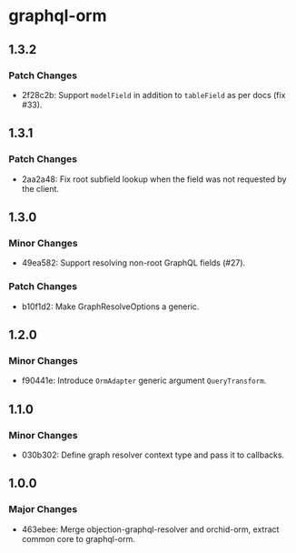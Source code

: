 # graphql-orm

## 1.3.2

### Patch Changes

- 2f28c2b: Support `modelField` in addition to `tableField` as per docs (fix #33).

## 1.3.1

### Patch Changes

- 2aa2a48: Fix root subfield lookup when the field was not requested by the client.

## 1.3.0

### Minor Changes

- 49ea582: Support resolving non-root GraphQL fields (#27).

### Patch Changes

- b10f1d2: Make GraphResolveOptions a <Context> generic.

## 1.2.0

### Minor Changes

- f90441e: Introduce `OrmAdapter` generic argument `QueryTransform`.

## 1.1.0

### Minor Changes

- 030b302: Define graph resolver context type and pass it to callbacks.

## 1.0.0

### Major Changes

- 463ebee: Merge objection-graphql-resolver and orchid-orm, extract common core to graphql-orm.
